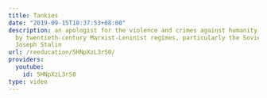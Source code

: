 ```yaml
---
title: Tankies
date: "2019-09-15T10:37:53+08:00"
description: an apologist for the violence and crimes against humanity perpetrated
  by twentieth-century Marxist-Leninist regimes, particularly the Soviet Union under
  Joseph Stalin
url: /reeducation/5HNpXzL3rS0/
providers:
  youtube:
    id: 5HNpXzL3rS0
type: video
---
```

